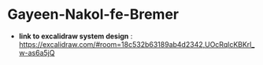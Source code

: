 # Gayeen-Nakol-fe-Bremer
- **link to excalidraw system design** : https://excalidraw.com/#room=18c532b63189ab4d2342,UOcRqlcKBKrl_w-as6a5jQ

